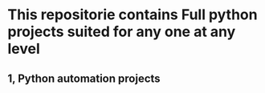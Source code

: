 # This repositorie contains Full python projects suited for any one at any level

## 1, Python automation projects

      


